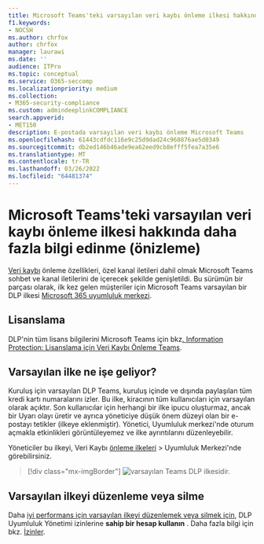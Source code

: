 ```yaml
---
title: Microsoft Teams'teki varsayılan veri kaybı önleme ilkesi hakkında daha fazla bilgi edinme (önizleme)
f1.keywords:
- NOCSH
ms.author: chrfox
author: chrfox
manager: laurawi
ms.date: ''
audience: ITPro
ms.topic: conceptual
ms.service: O365-seccomp
ms.localizationpriority: medium
ms.collection:
- M365-security-compliance
ms.custom: admindeeplinkCOMPLIANCE
search.appverid:
- MET150
description: E-postada varsayılan veri kaybı önleme Microsoft Teams
ms.openlocfilehash: 61443cdfdc116e9c25d9dad24c968876ae5d0349
ms.sourcegitcommit: db2ed146b46ade9ea62eed9cb8efff5fea7a35e6
ms.translationtype: MT
ms.contentlocale: tr-TR
ms.lasthandoff: 03/26/2022
ms.locfileid: "64481374"
---
```

# <a name="learn-about-the-default-data-loss-prevention-policy-in-microsoft-teams-preview"></a>Microsoft Teams'teki varsayılan veri kaybı önleme ilkesi hakkında daha fazla bilgi edinme (önizleme)

[Veri kaybı](dlp-learn-about-dlp.md) önleme özellikleri, özel kanal iletileri dahil olmak Microsoft Teams sohbet ve kanal iletilerini de içerecek şekilde genişletildi. Bu sürümün bir parçası olarak, ilk kez gelen müşteriler için Microsoft Teams varsayılan bir DLP ilkesi <a href="https://go.microsoft.com/fwlink/p/?linkid=2077149" target="_blank">Microsoft 365 uyumluluk merkezi</a>.

## <a name="licensing"></a>Lisanslama

DLP'nin tüm lisans bilgilerini Microsoft Teams için bkz[. Information Protection: Lisanslama için Veri Kaybı Önleme Teams](/office365/servicedescriptions/microsoft-365-service-descriptions/microsoft-365-tenantlevel-services-licensing-guidance/microsoft-365-security-compliance-licensing-guidance#information-protection-data-loss-prevention-for-teams).

## <a name="what-does-the-default-policy-do"></a>Varsayılan ilke ne işe geliyor?

Kuruluş için varsayılan DLP Teams, kuruluş içinde ve dışında paylaşılan tüm kredi kartı numaralarını izler. Bu ilke, kiracının tüm kullanıcıları için varsayılan olarak açıktır. Son kullanıcılar için herhangi bir ilke ipucu oluşturmaz, ancak bir Uyarı olayı üretir ve ayrıca yöneticiye düşük önem düzeyi olan bir e-postayı tetikler (ilkeye eklenmiştir). Yönetici, Uyumluluk merkezi'nde oturum açmakla etkinlikleri  görüntüleyemez ve ilke ayrıntılarını düzenleyebilir.

Yöneticiler bu ilkeyi, Veri Kaybı [önleme ilkeleri](https://compliance.microsoft.com/compliancesettings) > Uyumluluk Merkezi'nde görebilirsiniz.


> [!div class="mx-imgBorder"]
> ![varsayılan Teams DLP ilkesidir.](../media/default-teams-dlp-policy.png)

## <a name="edit-or-delete-the-default-policy"></a>Varsayılan ilkeyi düzenleme veya silme

Daha [iyi performans için varsayılan ilkeyi düzenlemek veya silmek için](create-test-tune-dlp-policy.md#tune-a-dlp-policy), DLP Uyumluluk Yönetimi izinlerine **sahip bir hesap kullanın** . Daha fazla bilgi için bkz. [İzinler](create-test-tune-dlp-policy.md#permissions).

